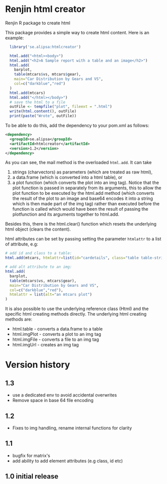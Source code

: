 # Renjin html creator
Renjin R package to create html  

This package provides a simple way to create html content.
Here is an example:
```r
  library('se.alipsa:htmlcreator')

  html.add("<html><body>")
  html.add("<h2>A Sample report with a table and an image</h2>")
  html.add(
    barplot,
    table(mtcars$vs, mtcars$gear),
    main="Car Distribution by Gears and VS",
    col=c("darkblue","red")
  )
  html.add(mtcars)
  html.add("</html></body>")
  # save the html to a file
  outFile <- tempfile("plot", fileext = ".html")
  write(html.content(), outFile)
  print(paste("Wrote", outFile))
```
To be able to do this, add the dependency to your pom.xml as follows:
```xml
<dependency>
  <groupId>se.alipsa</groupId>
  <artifactId>htmlcreator</artifactId>
  <version>1.2</version>
</dependency>
```
As you can see, the mail method is the overloaded `html.add`. It can take
1. strings (charvectors) as parameters (which are treated as raw html),
1. a data.frame (which is converted into a html table), 
or 
1. a plot function (which converts the plot into an img tag). Notice that the plot function is passed in separately from 
its arguments, this to allow the plot function to be executed by the html.add method (which converts the result of the plot to an image and
base64 encodes it into a string which is then made part of the img tag) rather than executed before the function is called which
would have been the result of passing the plotfunction and its arguments together to html.add.

Besides this, there is the html.clear() function which resets the 
underlying html object (clears the content).

html attributes can be set by passing setting the parameter `htmlattr` to a list of attribute, e.g:
```r
# add id and class to a table:
html.add(mtcars, htmlattr=list(id="cardetails", class="table table-striped"))

# add alt attribute to an img:
html.add(
  barplot,
  table(mtcars$vs, mtcars$gear),
  main="Car Distribution by Gears and VS",
  col=c("darkblue","red"),
  htmlattr = list(alt="an mtcars plot")
)
```

It is also possible to use the underlying reference class (Html) and the specific
html creating methods directly. The underlying html creating methods are:
- html.table - converts a data.frame to a table
- html.imgPlot - converts a plot to an img tag
- html.imgFile - converts a file to an img tag
- html.imgUrl - creates an img tag

# Version history

## 1.3
- use a dedicated env to avoid accidental overwrites
- Remove space in base 64 file encoding

## 1.2
- Fixes to img handling, rename internal functions for clarity
## 1.1
- bugfix for matrix's
- add ability to add element attributes (e.g class, id etc)

## 1.0 initial release